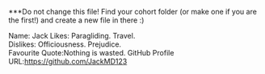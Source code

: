 ***Do not change this file! Find your cohort folder (or make one if you are the first!) and create a new file in there :)

Name: Jack
Likes: Paragliding.  Travel.  
Dislikes: Officiousness. Prejudice.   
Favourite Quote:Nothing is wasted.
GitHub Profile URL:https://github.com/JackMD123
